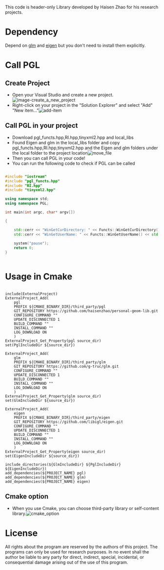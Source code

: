 This code is header-only Library developed by Haisen Zhao for his research projects.

# Dependency

Depend on [glm](https://github.com/g-truc/glm.git) and [eigen](https://github.com/libigl/eigen.git) but you don't need to install them explicitly.


# Call PGL

## Create Project
- Open your Visual Studio and create a new project.![image-create_a_new_project](images/image-create_a_new_project.png)
- Right-click on your project in the "Solution Explorer" and select "Add" "New item..."![add-item](images/add-item.png)

## Call PGL in your project
- Download pgl\_functs.hpp,RI.hpp,tinyxml2.hpp and local\_libs
- Found Eigen and glm in the local_libs folder and copy pgl\_functs.hpp,RI.hpp,tinyxml2.hpp and the Eigen and glm folders under the local folder to the project location![move_file](images/move_file.png)
- Then you can call PGL in your code!
- You can run the following code to check if PGL can be called
```cpp

#include "iostream"
#include "pgl_functs.hpp"
#include "RI.hpp"
#include "tinyxml2.hpp"

using namespace std;
using namespace PGL;

int main(int argc, char* argv[])

{

	std::cerr << "WinGetCurDirectory: " << Functs::WinGetCurDirectory() << std::endl;
	std::cerr << "WinGetUserName: " << Functs::WinGetUserName() << std::endl;
	
	system("pause");
	return 0;
}
 
```


# Usage in Cmake

```

include(ExternalProject)
ExternalProject_Add(
    pgl
    PREFIX ${CMAKE_BINARY_DIR}/third_party/pgl
    GIT_REPOSITORY https://github.com/haisenzhao/personal-geom-lib.git
    CONFIGURE_COMMAND ""
	UPDATE_DISCONNECTED 1
    BUILD_COMMAND ""
    INSTALL_COMMAND ""
    LOG_DOWNLOAD ON
    )
ExternalProject_Get_Property(pgl source_dir)
set(PglIncludeDir ${source_dir})

ExternalProject_Add(
    glm
    PREFIX ${CMAKE_BINARY_DIR}/third_party/glm
    GIT_REPOSITORY https://github.com/g-truc/glm.git
    CONFIGURE_COMMAND ""
	UPDATE_DISCONNECTED 1
    BUILD_COMMAND ""
    INSTALL_COMMAND ""
    LOG_DOWNLOAD ON
    )
ExternalProject_Get_Property(glm source_dir)
set(GlmIncludeDir ${source_dir})

ExternalProject_Add(
    eigen
    PREFIX ${CMAKE_BINARY_DIR}/third_party/eigen
    GIT_REPOSITORY https://github.com/libigl/eigen.git
    CONFIGURE_COMMAND ""
	UPDATE_DISCONNECTED 1
    BUILD_COMMAND ""
    INSTALL_COMMAND ""
    LOG_DOWNLOAD ON
    )
ExternalProject_Get_Property(eigen source_dir)
set(EigenIncludeDir ${source_dir})

include_directories(${GlmIncludeDir} ${PglIncludeDir} ${EigenIncludeDir})
add_dependencies(${PROJECT_NAME} pgl)
add_dependencies(${PROJECT_NAME} glm)
add_dependencies(${PROJECT_NAME} eigen)
```
## Cmake option
- When you use Cmake, you can choose third-party library or self-content library.![cmake_option](images/cmake_option.png)

# License
All rights about the program are reserved by the authors of this project. The programs can only be used for research purposes. In no event shall the author be liable to any party for direct, indirect, special, incidental, or consequential damage arising out of the use of this program.
